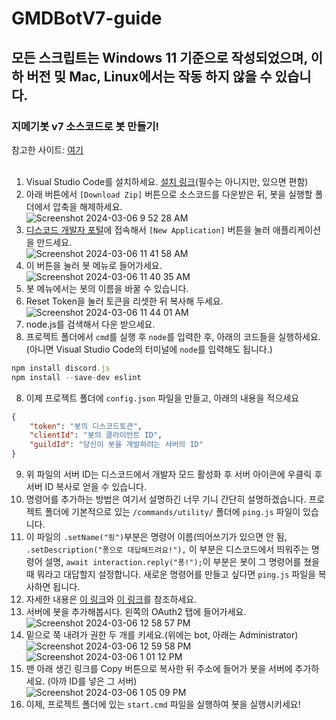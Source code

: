 # GMDBotV7-guide

## 모든 스크립트는 Windows 11 기준으로 작성되었으며, 이하 버전 밎 Mac, Linux에서는 작동 하지 않을 수 있습니다.
### 지메기봇 v7 소스코드로 봇 만들기!  
참고한 사이트: [여기](https://discordjs.guide)
</br>
</br>
1. Visual Studio Code를 설치하세요. [설치 링크](https://code.visualstudio.com/docs/?dv=win64user)(필수는 아니지만, 있으면 편함)
2. 아래 버튼에서 ```[Download Zip]``` 버튼으로 소스코드를 다운받은 뒤, 봇을 실행할 폴더에서 압축을 해제하세요.</br> ![Screenshot 2024-03-06 9 52 28 AM](https://github.com/GMDMachine/GMDBotV7-guide/assets/161696961/22e5b1c9-4682-4462-b107-bb187f068702)
3. [디스코드 개발자 포털](https://discord.com/developers/applications)에 접속해서 ```[New Application]``` 버튼을 눌러 애플리케이션을 만드세요. </br>![Screenshot 2024-03-06 11 41 58 AM](https://github.com/GMDMachine/GMDBotV7-guide/assets/161696961/42204714-6f1b-4838-9263-457a09bc6393)
4. 이 버튼을 눌러 봇 메뉴로 들어가세요.</br>![Screenshot 2024-03-06 11 40 35 AM](https://github.com/GMDMachine/GMDBotV7-guide/assets/161696961/f088dd5b-4d63-4cae-91fd-bb4f5b80c3b0)
5. 봇 메뉴에서는 봇의 이름을 바꿀 수 있습니다.
6. Reset Token을 눌러 토큰을 리셋한 뒤 복사해 두세요.</br>![Screenshot 2024-03-06 11 44 01 AM](https://github.com/GMDMachine/GMDBotV7-guide/assets/161696961/b2a2885c-d1df-499d-8ef2-16db7933a4f7)
7. node.js를 검색해서 다운 받으세요.
8. 프로젝트 폴더에서 ```cmd```를 실행 후 ```node```를 입력한 후, 아래의 코드들을 실행하세요. (아니면 Visual Studio Code의 터미널에 ```node```를 입력해도 됩니다.)
```js
npm install discord.js
npm install --save-dev eslint
```
8. 이제 프로젝트 폴더에 ```config.json``` 파일을 만들고, 아래의 내용을 적으세요
```json
{
	"token": "봇의 디스코드토큰",
	"clientId": "봇의 클라이언트 ID",
	"guildId": "당신이 봇을 개발하려는 서버의 ID"
}
```
9. 위 파일의 서버 ID는 디스코드에서 개발자 모드 활성화 후 서버 아이콘에 우클릭 후 서버 ID 복사로 얻을 수 있습니다.
10. 명령어를 추가하는 방법은 여기서 설명하긴 너무 기니 간단히 설명하겠습니다. 프로젝트 폴더에 기본적으로 있는 ```/commands/utility/``` 폴더에 ```ping.js``` 파일이 있습니다.
11. 이 파일의 ```.setName("핑")```부분은 명령어 이름(띄어쓰기가 있으면 안 됨, ```.setDescription("퐁으로 대답해드려요!"),``` 이 부분은 디스코드에서 띄워주는 명령어 설명, ```await interaction.reply("퐁!");```이 부분은 봇이 그 명령어를 쳤을때 뭐라고 대답할지 설정합니다. 새로운 명령어를 만들고 싶다면 ```ping.js``` 파일을 복사하면 됩니다.
12. 자세한 내용은 [이 링크](https://discordjs.guide/creating-your-bot/slash-commands.html#individual-command-files)와 [이 링크](https://discordjs.guide/slash-commands/advanced-creation.html#option-types)를 참조하세요.
13. 서버에 봇을 추가해봅시다. 왼쪽의 OAuth2 탭에 들어가세요.</br>![Screenshot 2024-03-06 12 58 57 PM](https://github.com/GMDMachine/GMDBotV7-guide/assets/161696961/179b1906-d2bb-4da7-bde3-d0b3e062478b)
14. 밑으로 쭉 내려가 권한 두 개를 키세요.(위에는 bot, 아래는 Administrator)</br>![Screenshot 2024-03-06 12 59 58 PM](https://github.com/GMDMachine/GMDBotV7-guide/assets/161696961/cad28399-7823-4e7d-bc89-bc4126346795)</br>![Screenshot 2024-03-06 1 01 12 PM](https://github.com/GMDMachine/GMDBotV7-guide/assets/161696961/123162e3-7d6b-4413-9be6-9e30083c3c8c)
15. 맨 아래 생긴 링크를 Copy 버튼으로 복사한 뒤 주소에 들어가 봇을 서버에 추가하세요. (아까 ID를 넣은 그 서버)</br>![Screenshot 2024-03-06 1 05 09 PM](https://github.com/GMDMachine/GMDBotV7-guide/assets/161696961/0c0f2aed-5300-485d-b585-88aaef4327c9)
16. 이제, 프로젝트 폴더에 있는 ```start.cmd``` 파일을 실행하여 봇을 실행시키세요!
